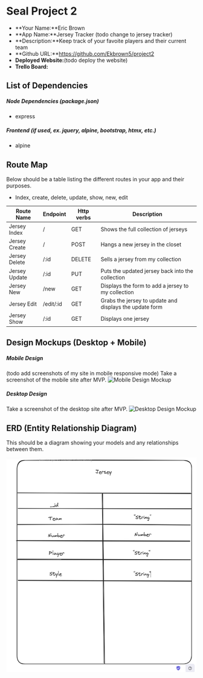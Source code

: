 # Seal Project 2

- **Your Name:**Eric Brown
- **App Name:**Jersey Tracker (todo change to jersey tracker)
- **Description:**Keep track of your favoite players and their current team 
- **Github URL:**https://github.com/Ekbrown5/project2
- **Deployed Website:**(todo deploy the website)
- **Trello Board:**

## List of Dependencies

##### Node Dependencies (package.json)

- express

##### Frontend (if used, ex. jquery, alpine, bootstrap, htmx, etc.)

- alpine

## Route Map

Below should be a table listing the different routes in your app and their purposes.

 - Index, create, delete, update, show, new, edit   

| Route Name | Endpoint | Http verbs | Description |
|------------|----------|--------|-------------|
| Jersey Index | / | GET | Shows the full collection of jerseys|
| Jersey Create | / | POST | Hangs a new jersey in the closet|
| Jersey Delete | /:id | DELETE | Sells a jersey from my collection|
| Jersey Update | /:id | PUT | Puts the updated jersey back into the collection|
| Jersey New | /new | GET | Displays the form to add a jersey to my collection|
| Jersey Edit | /edit/:id | GET | Grabs the jersey to update and displays the update form|
| Jersey Show | /:id | GET | Displays one jersey|


## Design Mockups (Desktop + Mobile)

##### Mobile Design

(todo add screenshots of my site in mobile responsive mode)
Take a screenshot of the mobile site after MVP.
![Mobile Design Mockup](./url-to-picture.jpg)

##### Desktop Design

Take a screenshot of the desktop site after MVP.
![Desktop Design Mockup](./url-to-picture.jpg)

## ERD (Entity Relationship Diagram)

This should be a diagram showing your models and any relationships between them.

![Entity Relationship Diagram](./Screenshot%20from%202024-01-11%2023-33-18.png)